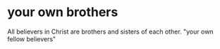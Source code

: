 # your own brothers

All believers in Christ are brothers and sisters of each other. "your own fellow believers"


